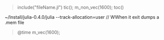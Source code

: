 > include("fileName.jl")
> tic(); m_non_vec(1600); toc()


~/Install/julia-0.4.0/julia  --track-allocation=user // WWhen  it exit dumps a .mem file
>@time m_vec(1600);
